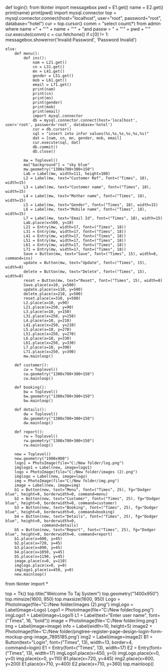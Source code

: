 def login():
    from tkinter import messagebox
    pwd = E1.get()
    name = E2.get()
    print(name)
    print(pwd)
    import mysql.connector
    top = mysql.connector.connect(host="localhost", user="root", password="root", database="hotel")
    cur = top.cursor()
    comm = "select count(*) from admin where name =" + "'" + name + "'" + "and passw = " + "'" + pwd + "'"
    cur.execute(comm)
    c = cur.fetchone()
    if c[0] != 1:
        messagebox.showerror('Invalid Password', 'Password Invalid')

    else:
        def menu():
            def ins():
                nam = L21.get()
                cn = L31.get()
                mn = L41.get()
                gender = L51.get()
                mob = L61.get()
                email = L71.get()
                print(nam)
                print(cn)
                print(mn)
                print(gender)
                print(mob)
                print(email)
                import mysql.connector
                db = mysql.connector.connect(host='localhost', user='root', password='root', database='hotel')
                cur = db.cursor()
                sql = "insert into infor values(%s,%s,%s,%s,%s,%s)"
                dat = [nam, cn, mn, gender, mob, email]
                cur.execute(sql, dat)
                db.commit()
                db.close()

            mw = Toplevel()
            mw["background"] = "sky blue"
            mw.geometry("1300x700+300+150")
            Lab = Label(mw, width=111, height=100)
            L2 = Label(mw, text="Customer Ref", font=("Times", 18), width=15)
            L3 = Label(mw, text="Customer name", font=("Times", 18), width=15)
            L4 = Label(mw, text="Mother name", font=("Times", 18), width=15)
            L5 = Label(mw, text="Gender", font=("Times", 18), width=15)
            L6 = Label(mw, text="Mobile name", font=("Times", 18), width=15)
            L7 = Label(mw, text="Email Id", font=("Times", 18), width=15)
            Lab.place(x=500, y=10)
            L21 = Entry(mw, width=17, font=("Times", 18))
            L31 = Entry(mw, width=17, font=("Times", 18))
            L41 = Entry(mw, width=17, font=("Times", 18))
            L51 = Entry(mw, width=17, font=("Times", 18))
            L61 = Entry(mw, width=17, font=("Times", 18))
            L71 = Entry(mw, width=17, font=("Times", 18))
            Save = Button(mw, text="Save", font=("Times", 15), width=8, command=ins)
            update = Button(mw, text="Update", font=("Times", 15), width=8)
            delete = Button(mw, text="Delete", font=("Times", 15), width=8)
            reset = Button(mw, text="Reset", font=("Times", 15), width=8)
            Save.place(x=10, y=500)
            update.place(x=110, y=500)
            delete.place(x=210, y=500)
            reset.place(x=310, y=500)
            L2.place(x=10, y=90)
            L21.place(x=250, y=90)
            L3.place(x=10, y=150)
            L31.place(x=250, y=150)
            L4.place(x=10, y=210)
            L41.place(x=250, y=210)
            L5.place(x=10, y=270)
            L51.place(x=250, y=270)
            L6.place(x=10, y=330)
            L61.place(x=250, y=330)
            L7.place(x=10, y=390)
            L71.place(x=250, y=390)
            mw.mainloop()

        def customer():
            cw = Toplevel()
            cw.geometry("1300x700+300+150")
            cw.mainloop()

        def booking():
            bw = Toplevel()
            bw.geometry("1300x700+300+150")
            bw.mainloop()

        def details():
            dw = Toplevel()
            dw.geometry("1300x700+300+150")
            dw.mainloop()

        def report():
            rw = Toplevel()
            rw.geometry("1300x700+300+150")
            rw.mainloop()

        new = Toplevel()
        new.geometry("1900x900")
        logo1 = PhotoImage(file="C:/New folder/log.png")
        imglogo1 = Label(new, image=logo1)
        logo = PhotoImage(file="C:/New folder/images (2).png")
        imglogo = Label(new, image=logo)
        img = PhotoImage(file="C:/New folder/img.png")
        image = Label(new, image=img)
        b1 = Button(new, text="Menu", font=("Times", 25), fg="Dodger blue", height=0, borderwidth=0, command=menu)
        b2 = Button(new, text="Customer", font=("Times", 25), fg="Dodger blue", height=0, borderwidth=0, command=customer)
        b3 = Button(new, text="Booking", font=("Times", 25), fg="Dodger blue", height=0, borderwidth=0, command=booking)
        b4 = Button(new, text="Details", font=("Times", 25), fg="Dodger blue", height=0, borderwidth=0,
                    command=details)
        b5 = Button(new, text="Report", font=("Times", 25), fg="Dodger blue", height=0, borderwidth=0, command=report)
        b1.place(x=600, y=45)
        b2.place(x=720, y=45)
        b3.place(x=890, y=45)
        b4.place(x=1050, y=45)
        b5.place(x=1190, y=45)
        image.place(x=0, y=110)
        imglogo.place(x=0, y=0)
        imglogo1.place(x=450, y=0)
        new.mainloop()


from tkinter import *

top = Tk()
top.title("Welcome To Taj System")
top.geometry("1400x950")
top.minsize(1600, 950)
top.maxsize(1600, 950)
Logo = PhotoImage(file="C:/New folder/images (2).png")
imgLogo = Label(image=Logo)
Logo1 = PhotoImage(file="C:/New folder/log.png")
imgLogo1 = Label(image=Logo1)
L1 = Label(text="Enter user name", font=("Times", 16, "bold"))
image = PhotoImage(file='C:/New folder/img.png')
img = Label(image=image)
info = Label(width=10, height=5)
image2 = PhotoImage(file='C:/New folder/pngtree-register-page-design-login-form-mockup-png-image_7895185.png')
img2 = Label(image=image2)
B1 = Button(text="Login", font=("Times", 13), width=13, border=4, command=login)
E1 = Entry(font=("Times", 13), width=17)
E2 = Entry(font=("Times", 13), width=17)
imgLogo1.place(x=450, y=0)
imgLogo.place(x=0, y=0)
img.place(x=0, y=110)
B1.place(x=720, y=445)
img2.place(x=600, y=200)
E1.place(x=710, y=400)
E2.place(x=710, y=360)
top.mainloop()
